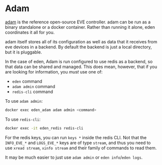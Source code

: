 # Adam

[adam](http://github.com/lf-edge/adam) is the reference open-source EVE controller. adam can be run as a binary standalone or a docker
container. Rather than running it alone, eden coordinates it all for you.

adam itself stores all of its configuration as well as data that it receives from eve devices in a backend. By default the backend
is just a local directory, but it is pluggable.

In the case of eden, Adam is run configured to use redis as a backend, so that data can be shared and managed. This does mean, however,
that if you are looking for information, you _must_ use one of:

* `eden` command
* `adam admin` command
* `redis-cli` command

To use `adam admin`:

```sh
docker exec eden_adam adam admin <command>
```

To use `redis-cli`:

```sh
docker exec -it eden_redis redis-cli
```

For the redis keys, you can run `keys *` inside the redis CLI. Not that the `INFO_EVE_*` and `LOGS_EVE_*` keys are of type `stream`, and thus
you need to use `xread stream`, `xinfo stream` and their family of commands to read them.

It may be much easier to just use `adam admin` or `eden info`/`eden logs`.

